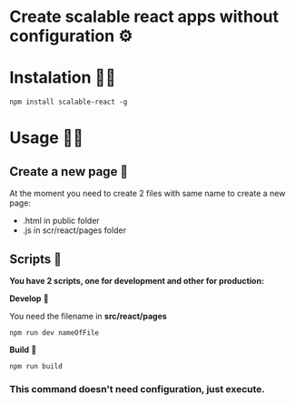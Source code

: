 # Create scalable react apps without configuration ⚙

# Instalation 👷‍♀️

    npm install scalable-react -g

# Usage 👨‍🚀

## Create a new page 📕

At the moment you need to create 2 files with same name to create a new page:

- .html in public folder
- .js in scr/react/pages folder

## Scripts 🧰

**You have 2 scripts, one for development and other for production:**

**Develop** 🤖

You need the filename in **src/react/pages**

    npm run dev nameOfFile

**Build** 🔨

    npm run build

### This command doesn't need configuration, just execute.

